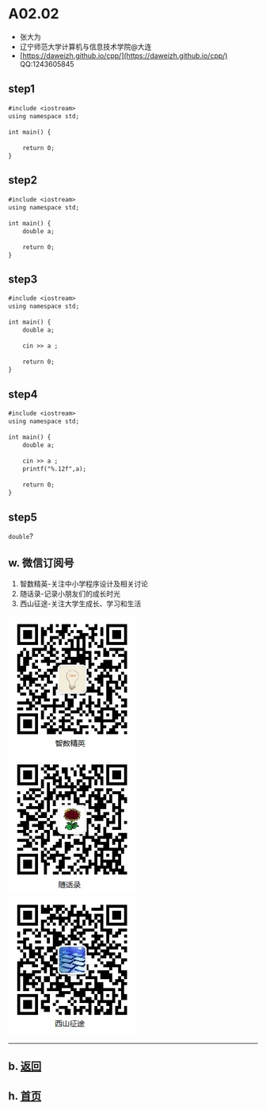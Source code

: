 # A02.02 

- 张大为
- 辽宁师范大学计算机与信息技术学院@大连
- [https://daweizh.github.io/cpp/](https://daweizh.github.io/cpp/)  QQ:1243605845

## step1

~~~
#include <iostream>
using namespace std;

int main() {

    return 0;
}
~~~

## step2

~~~
#include <iostream>
using namespace std;

int main() {
    double a;

    return 0;
}
~~~

## step3

~~~
#include <iostream>
using namespace std;

int main() {
    double a;

    cin >> a ;

    return 0;
}
~~~

## step4

~~~
#include <iostream>
using namespace std;

int main() {
    double a;

    cin >> a ;
    printf("%.12f",a);

    return 0;
}
~~~

## step5

`double`?


## w. 微信订阅号

1. 智数精英-关注中小学程序设计及相关讨论
2. 随话录-记录小朋友们的成长时光
2. 西山征途-关注大学生成长、学习和生活

![欢迎关注“智数精英”订阅号](../../assets/me/img/idea8.jpg)
![欢迎关注“随话录”订阅号](../../assets/me/img/shl8.jpg)
![欢迎关注“西山征途”订阅号](../../assets/me/img/xszt8.jpg)

----------

## b. [返回](../)
    
## h. [首页](../../)

 